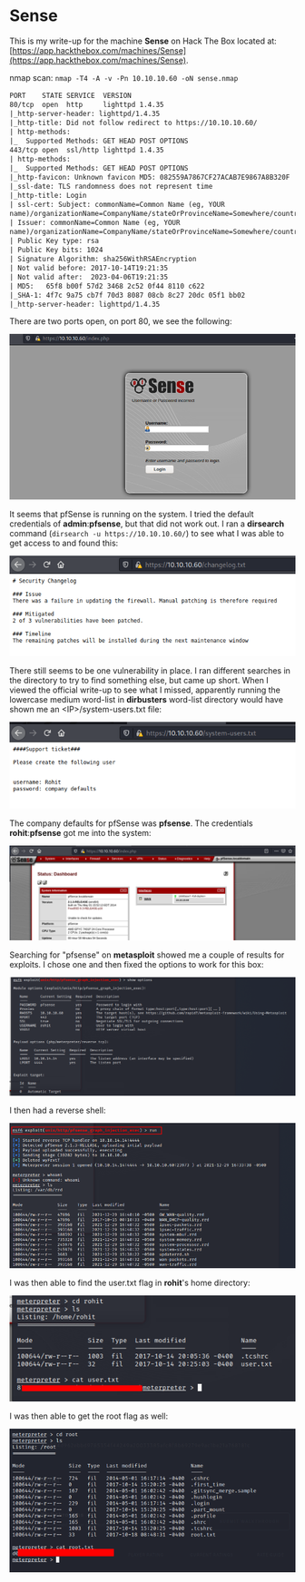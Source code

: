 # Sense

This is my write-up for the machine **Sense** on Hack The Box located at: [https://app.hackthebox.com/machines/Sense](https://app.hackthebox.com/machines/Sense).

nmap scan: `nmap -T4 -A -v -Pn 10.10.10.60 -oN sense.nmap`

```
PORT    STATE SERVICE  VERSION
80/tcp  open  http     lighttpd 1.4.35
|_http-server-header: lighttpd/1.4.35
|_http-title: Did not follow redirect to https://10.10.10.60/
| http-methods: 
|_  Supported Methods: GET HEAD POST OPTIONS
443/tcp open  ssl/http lighttpd 1.4.35
| http-methods: 
|_  Supported Methods: GET HEAD POST OPTIONS
|_http-favicon: Unknown favicon MD5: 082559A7867CF27ACAB7E9867A8B320F
|_ssl-date: TLS randomness does not represent time
|_http-title: Login
| ssl-cert: Subject: commonName=Common Name (eg, YOUR name)/organizationName=CompanyName/stateOrProvinceName=Somewhere/countryName=US
| Issuer: commonName=Common Name (eg, YOUR name)/organizationName=CompanyName/stateOrProvinceName=Somewhere/countryName=US
| Public Key type: rsa
| Public Key bits: 1024
| Signature Algorithm: sha256WithRSAEncryption
| Not valid before: 2017-10-14T19:21:35
| Not valid after:  2023-04-06T19:21:35
| MD5:   65f8 b00f 57d2 3468 2c52 0f44 8110 c622
|_SHA-1: 4f7c 9a75 cb7f 70d3 8087 08cb 8c27 20dc 05f1 bb02
|_http-server-header: lighttpd/1.4.35
```

There are two ports open, on port 80, we see the following:

![](<../../.gitbook/assets/image (342).png>)

It seems that pfSense is running on the system. I tried the default credentials of **admin**:**pfsense**, but that did not work out. I ran a **dirsearch** command (`dirsearch -u https://10.10.10.60/`) to see what I was able to get access to and found this:

![](<../../.gitbook/assets/image (341).png>)

There still seems to be one vulnerability in place. I ran different searches in the directory to try to find something else, but came up short. When I viewed the official write-up to see what I missed, apparently running the lowercase medium word-list in **dirbusters** word-list directory would have shown me an \<IP>/system-users.txt file:

![](<../../.gitbook/assets/image (362).png>)

The company defaults for pfSense was **pfsense**. The credentials **rohit**:**pfsense** got me into the system:

![](<../../.gitbook/assets/image (363).png>)

Searching for "pfsense" on **metasploit** showed me a couple of results for exploits. I chose one and then fixed the options to work for this box:

![](<../../.gitbook/assets/image (335).png>)

I then had a reverse shell:

![](<../../.gitbook/assets/image (348).png>)

I was then able to find the user.txt flag in **rohit**'s home directory:

![](<../../.gitbook/assets/image (360).png>)

I was then able to get the root flag as well:

![](<../../.gitbook/assets/image (340).png>)
